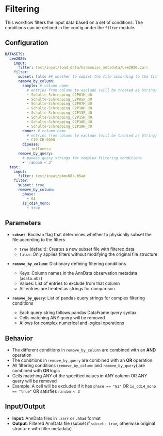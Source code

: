 # Filtering

This workflow filters the input data based on a set of conditions.
The conditions can be defined in the config under the `filter` module.

## Configuration

```yaml
DATASETS:
  Lee2020:
    input:
      filter: test/input/load_data/harmonize_metadata/Lee2020.zarr
    filter:
      subset: false ## whether to subset the file according to the filters
      remove_by_column:
        sample: # column name
          # entries from column to exclude (will be treated as String)
          - Schulte-Schrepping_C2P01H_d0
          - Schulte-Schrepping_C2P05F_d0
          - Schulte-Schrepping_C2P07H_d0
          - Schulte-Schrepping_C2P10H_d0
          - Schulte-Schrepping_C2P13F_d0
          - Schulte-Schrepping_C2P15H_d0
          - Schulte-Schrepping_C2P16H_d0
          - Schulte-Schrepping_C2P19H_d0
        donor: # column name
          # entries from column to exclude (will be treated as String)
          - C19-CB-0008 
        disease:
          - influenza
      remove_by_query:
        # pandas query strings for complex filtering conditions
        - 'random < 3'
  test:
    input:
      filter: test/input/pbmc68k.h5ad
    filter:
      subset: true
      remove_by_column:
        phase:
          - G1
        is_cd14_mono:
          - true
```

## Parameters

- **`subset`**: Boolean flag that determines whether to physically subset the file according to the filters
  - `true` (default): Creates a new subset file with filtered data
  - `false`: Only applies filters without modifying the original file structure

- **`remove_by_column`**: Dictionary defining filtering conditions
  - Keys: Column names in the AnnData observation metadata (`adata.obs`)
  - Values: List of entries to exclude from that column
  - All entries are treated as strings for comparison

- **`remove_by_query`**: List of pandas query strings for complex filtering conditions
  - Each query string follows pandas DataFrame query syntax
  - Cells matching ANY query will be removed
  - Allows for complex numerical and logical operations

## Behavior

- The different conditions in `remove_by_column` are combined with an **AND** operation
- The conditions in `remove_by_query` are combined with an **OR** operation
- All filtering conditions (`remove_by_column` and `remove_by_query`) are combined with **OR** logic
- Cells matching ANY of the specified values in ANY column OR ANY query will be removed
- Example: A cell will be excluded if it has `phase == "G1"` OR `is_cd14_mono == "true"` OR satisfies `random < 3`

## Input/Output

- **Input**: AnnData files in `.zarr` or `.h5ad` format
- **Output**: Filtered AnnData file (subset if `subset: true`, otherwise original structure with filter metadata)
